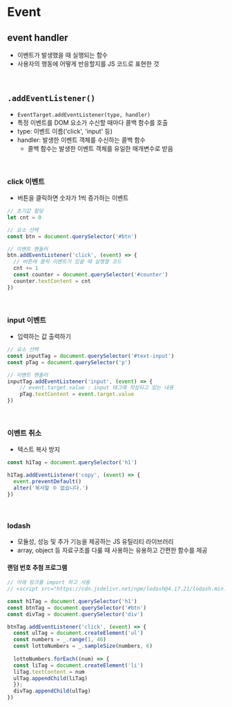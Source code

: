 # Event
## event handler
- 이벤트가 발생했을 때 실행되는 함수
- 사용자의 행동에 어떻게 반응할지를 JS 코드로 표현한 것
<br>

## `.addEventListener()`
- `EventTarget.addEventListener(type, handler)`
- 특정 이벤트를 DOM 요소가 수신할 때마다 콜백 함수를 호출
- type: 이벤트 이름('click', 'input' 등)
- handler: 발생한 이벤트 객체를 수신하는 콜백 함수
    - 콜백 함수는 발생한 이벤트 객체를 유일한 매개변수로 받음
<br>

### click 이벤트
- 버튼을 클릭하면 숫자가 1씩 증가하는 이벤트
``` javascript
// 초기값 할당
let cnt = 0

// 요소 선택
const btn = document.querySelector('#btn')

// 이벤트 핸들러
btn.addEventListener('click', (event) => {
  // 버튼에 클릭 이벤트가 있을 때 실행할 코드
  cnt += 1
  const counter = document.querySelector('#counter')
  counter.textContent = cnt
})
```
<br>

### input 이벤트
- 입력하는 값 출력하기
```javascript
// 요소 선택
const inputTag = document.querySelector('#text-input')
const pTag = document.querySelector('p')

// 이벤트 핸들러
inputTag.addEventListener('input', (event) => {
    // event.target.value : input 태그에 작성되고 있는 내용
    pTag.textContent = event.target.value
})
```
<br>

### 이벤트 취소
- 텍스트 복사 방지
``` javascript
const h1Tag = document.querySelector('h1')

h1Tag.addEventListener('copy', (event) => {
  event.preventDefault()
  alter('복사할 수 없습니다.')
})
```
<br>

### lodash
- 모듈성, 성능 및 추가 기능을 제공하는 JS 유틸리티 라이브러리
- array, object 등 자료구조를 다룰 때 사용하는 유용하고 간편한 함수를 제공
#### 랜덤 번호 추첨 프로그램
``` javascript
// 아래 링크를 import 하고 사용
// <script src="https://cdn.jsdelivr.net/npm/lodash@4.17.21/lodash.min.js"></script>

const h1Tag = document.querySelector('h1')
const btnTag = document.querySelector('#btn')
const divTag = document.querySelector('div')

btnTag.addEventListener('click', (event) => {
  const ulTag = document.createElement('ul')
  const numbers = _.range(1, 46)
  const lottoNumbers = _.sampleSize(numbers, 6)
    
  lottoNumbers.forEach((num) => {
  const liTag = document.createElement('li')
  liTag.textContent = num
  ulTag.appendChild(liTag)
  });
  divTag.appendChild(ulTag)
})
```